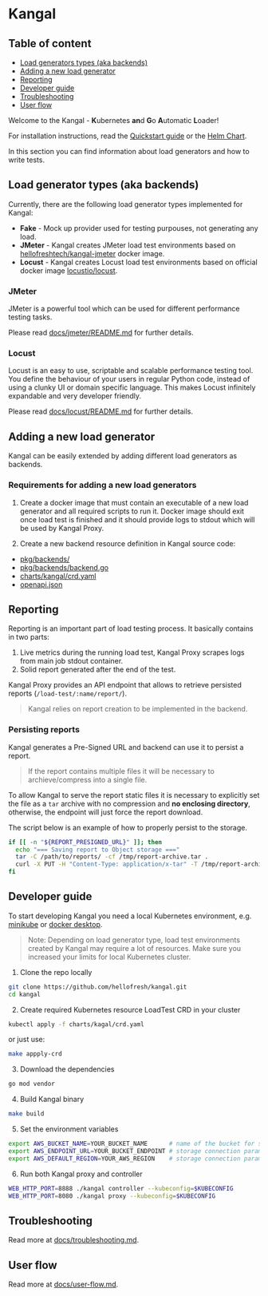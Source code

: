 # Kangal

## Table of content
- [Load generators types (aka backends)](#load-generator-types-aka-backends)
- [Adding a new load generator](#adding-a-new-load-generator)
- [Reporting](#reporting)
- [Developer guide](#developer-guide) 
- [Troubleshooting](troubleshooting.md)
- [User flow](user-flow.md) 

Welcome to the Kangal - **K**ubernetes **an**d **G**o **A**utomatic **L**oader!

For installation instructions, read the [Quickstart guide](/README.md#quickstart-guide) or the [Helm Chart](/charts/kangal/README.md).

In this section you can find information about load generators and how to write tests.
    
## Load generator types (aka backends)
Currently, there are the following load generator types implemented for Kangal:

- **Fake** - Mock up provider used for testing purpouses, not generating any load.
- **JMeter** - Kangal creates JMeter load test environments based on [hellofreshtech/kangal-jmeter](https://github.com/hellofresh/kangal-jmeter) docker image.
- **Locust** - Kangal creates Locust load test environments based on official docker image [locustio/locust](https://hub.docker.com/r/locustio/locust).

### JMeter
JMeter is a powerful tool which can be used for different performance testing tasks.

Please read [docs/jmeter/README.md](jmeter/README.md) for further details.

### Locust
Locust is an easy to use, scriptable and scalable performance testing tool. You define the behaviour of your users in regular Python code, instead of using a clunky UI or domain specific language. This makes Locust infinitely expandable and very developer friendly.

Please read [docs/locust/README.md](locust/README.md) for further details.

## Adding a new load generator
Kangal can be easily extended by adding different load generators as backends. 

### Requirements for adding a new load generators
1. Create a docker image that must contain an executable of a new load generator and all required scripts to run it. Docker image should exit once load test is finished and it should provide logs to stdout which will be used by Kangal Proxy.

2. Create a new backend resource definition in Kangal source code: 
 - [pkg/backends/](/pkg/backends)
 - [pkg/backends/backend.go](/pkg/backends/backend.go#L33)
 - [charts/kangal/crd.yaml](/charts/kangal/crd.yaml#L43)
 - [openapi.json](/openapi.json#L280)

## Reporting
Reporting is an important part of load testing process. It basically contains in two parts:

1. Live metrics during the running load test, Kangal Proxy scrapes logs from main job stdout container.
2. Solid report generated after the end of the test. 

Kangal Proxy provides an API endpoint that allows to retrieve persisted reports (`/load-test/:name/report/`).

> Kangal relies on report creation to be implemented in the backend.

### Persisting reports
Kangal generates a Pre-Signed URL and backend can use it to persist a report.

> If the report contains multiple files it will be necessary to archieve/compress into a single file.

To allow Kangal to serve the report static files it is necessary to explicitly set the file as a `tar` archive with no compression and **no enclosing directory**, otherwise, the endpoint will just force the report download.

The script below is an example of how to properly persist to the storage.

```sh
if [[ -n "${REPORT_PRESIGNED_URL}" ]]; then
  echo "=== Saving report to Object storage ==="
  tar -C /path/to/reports/ -cf /tmp/report-archive.tar .
  curl -X PUT -H "Content-Type: application/x-tar" -T /tmp/report-archive.tar -L "${REPORT_PRESIGNED_URL}"
fi
```

## Developer guide
To start developing Kangal you need a local Kubernetes environment, e.g. [minikube](https://kubernetes.io/docs/tasks/tools/install-minikube/) or [docker desktop](https://www.docker.com/products/docker-desktop).
> Note: Depending on load generator type, load test environments created by Kangal may require a lot of resources. Make sure you increased your limits for local Kubernetes cluster.

1. Clone the repo locally

```bash
git clone https://github.com/hellofresh/kangal.git
cd kangal
```

2. Create required Kubernetes resource LoadTest CRD in your cluster

```bash
kubectl apply -f charts/kagal/crd.yaml
```

or just use:

```bash
make appply-crd
```
    
3. Download the dependencies

```bash
go mod vendor
```

4. Build Kangal binary

```bash
make build
```
    
5. Set the environment variables

``` bash
export AWS_BUCKET_NAME=YOUR_BUCKET_NAME      # name of the bucket for saving reports
export AWS_ENDPOINT_URL=YOUR_BUCKET_ENDPOINT # storage connection parameter
export AWS_DEFAULT_REGION=YOUR_AWS_REGION    # storage connection parameter
```

6. Run both Kangal proxy and controller

```bash
WEB_HTTP_PORT=8888 ./kangal controller --kubeconfig=$KUBECONFIG
WEB_HTTP_PORT=8080 ./kangal proxy --kubeconfig=$KUBECONFIG
```

## Troubleshooting
Read more at [docs/troubleshooting.md](troubleshooting.md).

## User flow
Read more at [docs/user-flow.md](user-flow.md).
